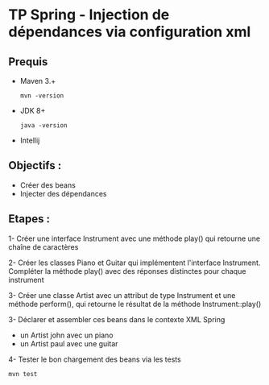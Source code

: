 # TP Spring - Injection de dépendances via configuration xml


## Prequis
- Maven 3.+
    
  ```
  mvn -version
  ```
- JDK 8+
  ```
  java -version
  ```
- Intellij


## Objectifs :

 - Créer des beans
 - Injecter des dépendances 

## Etapes :

1- Créer une interface Instrument avec une méthode play() qui retourne une chaîne de caractères

2- Créer les classes Piano et Guitar qui implémentent l'interface Instrument. Compléter la méthode play() avec des réponses distinctes pour chaque instrument

3- Créer une classe Artist avec un attribut de type Instrument et une méthode perform(), qui retourne le résultat de la méthode Instrument::play()

3- Déclarer et assembler ces beans dans le contexte XML Spring
- un Artist john avec un piano
- un Artist paul avec une guitar

4- Tester le bon chargement des beans via les tests 
```
mvn test
```

